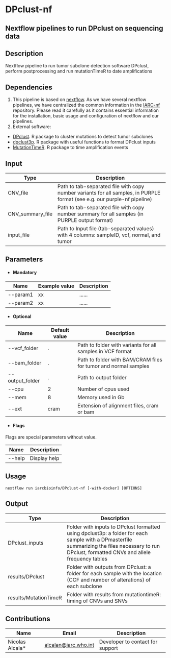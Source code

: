 # DPclust-nf
## Nextflow pipelines to run DPclust on sequencing data

## Description
Nextflow pipeline to run tumor subclone detection software DPclust, perform postprocessing and run mutationTimeR to date amplifications

## Dependencies

1. This pipeline is based on [nextflow](https://www.nextflow.io). As we have several nextflow pipelines, we have centralized the common information in the [IARC-nf](https://github.com/IARCbioinfo/IARC-nf) repository. Please read it carefully as it contains essential information for the installation, basic usage and configuration of nextflow and our pipelines.
2. External software:
- [DPclust](https://github.com/Wedge-lab/dpclust). R package to cluster mutations to detect tumor subclones
- [dpclust3p](https://github.com/Wedge-lab/dpclust3p). R package with useful functions to format DPclust inputs 
- [MutationTimeR](https://github.com/gerstung-lab/MutationTimeR). R package to time amplification events


## Input
  | Type      | Description     |
  |-----------|---------------|
  | CNV_file    | Path to tab-separated file with copy number variants for all samples, in PURPLE format (see e.g. our purple-nf pipeline) |
  | CNV_summary_file    | Path to tab-separated file with copy number summary for all samples (in PURPLE output format) |
  | input_file | Path to Input file (tab-separated values) with 4 columns: sampleID, vcf, normal, and tumor | 
  
## Parameters

  * #### Mandatory
| Name      | Example value | Description     |
|-----------|---------------|-----------------|
| --param1    |            xx | ...... |
| --param2    |            xx | ...... |

  * #### Optional
| Name      | Default value | Description     |
|-----------|---------------|-----------------|
| --vcf_folder   | . | Path to folder with variants for all samples in VCF format |
| --bam_folder    | . | Path to folder with BAM/CRAM files for tumor and normal samples |
| --output_folder    | . | Path to output folder |
| --cpu    | 2 | Number of cpus used |
| --mem    | 8 | Memory used in Gb |
| --ext    | cram | Extension of alignment files, cram or bam |

  * #### Flags

Flags are special parameters without value.

| Name      | Description     |
|-----------|-----------------|
| --help    | Display help |

## Usage
  ```
  nextflow run iarcbioinfo/DPclust-nf [-with-docker] [OPTIONS]
  ```

## Output
  | Type      | Description     |
  |-----------|---------------|
  | DPclust_inputs    | Folder with inputs to DPclust formatted using dpclust3p: a folder for each sample with a DPmasterfile summarizing the files necessary to run DPclust, formatted CNVs and allele frequency tables |
  | results/DPclust    | Folder with outputs from DPclust: a folder for each sample with the location (CCF and number of alterations) of each subclone |
  | results/MutationTimeR    | Folder with results from mutationtimeR: timing of CNVs and SNVs |


## Contributions

  | Name      | Email | Description     |
  |-----------|---------------|-----------------|
  | Nicolas Alcala*    |            alcalan@iarc.who.int | Developer to contact for support |
